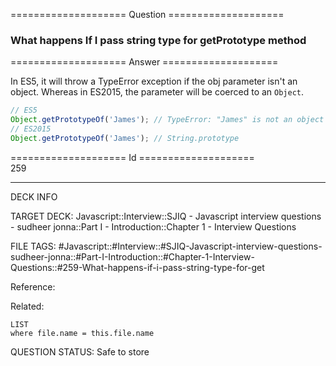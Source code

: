 ==================== Question ====================  

### What happens If I pass string type for getPrototype method  

==================== Answer ====================  

In ES5, it will throw a TypeError exception if the obj parameter isn't an
object. Whereas in ES2015, the parameter will be coerced to an `Object`.

```javascript
// ES5
Object.getPrototypeOf('James'); // TypeError: "James" is not an object
// ES2015
Object.getPrototypeOf('James'); // String.prototype
```

==================== Id ====================  
259
<!--ID: 1707879829231-->

---

DECK INFO

TARGET DECK: Javascript::Interview::SJIQ - Javascript interview questions - sudheer jonna::Part I - Introduction::Chapter 1 - Interview Questions

FILE TAGS: #Javascript::#Interview::#SJIQ-Javascript-interview-questions-sudheer-jonna::#Part-I-Introduction::#Chapter-1-Interview-Questions::#259-What-happens-if-i-pass-string-type-for-get

Reference:

Related:

```dataview
LIST
where file.name = this.file.name
```
QUESTION STATUS: Safe to store
